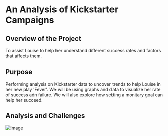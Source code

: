 # An Analysis of Kickstarter Campaigns

## Overview of the Project
To assist Louise to help her understand different success rates and factors that affects them. 

## Purpose
Performing analysis on Kickstarter data to uncover trends to help Louise in her new play 'Fever'. We will be using graphs and 
data to visualize her rate of success adn failure. We will also explore how setting a monitary goal can help her succeed. 

## Analysis and Challenges
![image](https://user-images.githubusercontent.com/104419959/187098908-31845c97-1212-45eb-bee8-bc922c7b8cf8.png)

